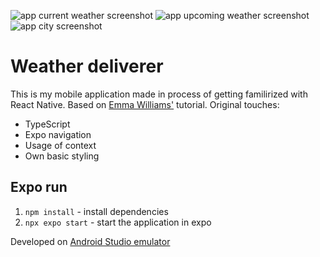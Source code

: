 ![app current weather screenshot](https://i.gyazo.com/2169f9ea68ec389f7d3ea1926b191398.png)
![app upcoming weather screenshot](https://i.gyazo.com/03531f0264598b79f73f89e0a625345f.png)
![app city screenshot](https://i.gyazo.com/fdcef8464edd9d538b0320eb3fde719b.png)

# Weather deliverer

This is my mobile application made in process of getting familirized with React Native.
Based on [Emma Williams'](https://github.com/Em01/weather-app-demo) tutorial. Original touches:

- TypeScript
- Expo navigation
- Usage of context
- Own basic styling

## Expo run

1. `npm install` - install dependencies
2. `npx expo start` - start the application in expo

Developed on [Android Studio emulator](https://developer.android.com/studio/run/emulator)
